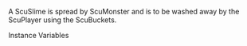 A ScuSlime is spread by ScuMonster and is to be washed away by the ScuPlayer using the ScuBuckets.

Instance Variables

